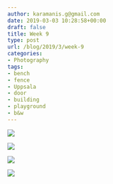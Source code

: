 ```yaml
---
author: karamanis.g@gmail.com
date: 2019-03-03 10:28:58+00:00
draft: false
title: Week 9
type: post
url: /blog/2019/3/week-9
categories:
- Photography
tags:
- bench
- fence
- Uppsala
- door
- building
- playground
- b&w
---
```




  
   ![](http://static1.squarespace.com/static/4f3f61bae4b063b909445965/5c7bab947817f77ad93bfff6/5c7bab9d104c7b336a2b095c/1551608733899//img)

  

  
   ![](http://static1.squarespace.com/static/4f3f61bae4b063b909445965/5c7bab947817f77ad93bfff6/5c7bab99e5e5f0bda523982c/1551608730642//img)

  

  
   ![](http://static1.squarespace.com/static/4f3f61bae4b063b909445965/5c7bab947817f77ad93bfff6/5c7bab9e9b747a0e60a33edd/1551608735467//img)

  

  
   ![](http://static1.squarespace.com/static/4f3f61bae4b063b909445965/5c7bab947817f77ad93bfff6/5c7bab9f4785d3d5f27199b0/1551608735972//img)

  


